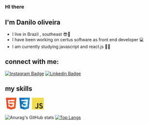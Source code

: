 ### HI there
## I'm  Danilo oliveira


- I live in Brazil , southeast :sunglasses::sunrise:
- I have been working on certus software as front end developer :computer:
- I am currently studying javascript and react.js  :student:


## connect with me: 
[![Instagram Badge](https://img.shields.io/badge/-Instagram-993399?style=flat-square&logo=Instagram&logoColor=white&link=https://www.instagram.com/danillocode/)](https://www.instagram.com/danillocode/)
[![Linkedin Badge](https://img.shields.io/badge/-Linkedin-0558fd?style=flat-square&logo=Linkedin&logoColor=white&link=https://www.linkedin.com/in/danilo-oliveira-santos-20b2641b7/)](https://www.linkedin.com/in/danilo-oliveira-santos-20b2641b7/) 

## my skills 

<img src="https://raw.githubusercontent.com/devicons/devicon/master/icons/html5/html5-original.svg" alt="html5" width="40" heith="40" style="max-witdh:100%;"><img/>
<img src="https://raw.githubusercontent.com/devicons/devicon/master/icons/css3/css3-original.svg" alt="css3" width="40" heith="40" style="max-witdh:100%;"><img/>
<img src="https://raw.githubusercontent.com/devicons/devicon/master/icons/javascript/javascript-original.svg" alt="javascript" width="40" heith="40" style="max-witdh:100%;"><img/>




![Anurag's GitHub stats](https://github-readme-stats.vercel.app/api?username=danilo-programadorr&show_icons=true&theme=tokyonight)
[![Top Langs](https://github-readme-stats.vercel.app/api/top-langs/?username=danilo-programadorr&layout=compact)](https://github.com/danilo-programadorr/github-readme-stats)


<!--
**danilo-programadorr/danilo-programadorr** is a ✨ _special_ ✨ repository because its `README.md` (this file) appears on your GitHub profile.

Here are some ideas to get you started:

- 🔭 I’m currently working on ...
- 🌱 I’m currently learning ...
- 👯 I’m looking to collaborate on ...
- 🤔 I’m looking for help with ...
- 💬 Ask me about ...
- 📫 How to reach me: ...
- 😄 Pronouns: ...
- ⚡ Fun fact: ...
-->
